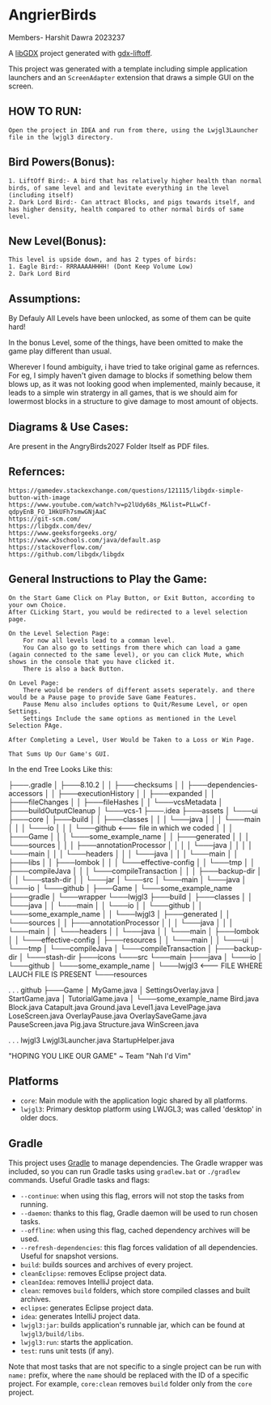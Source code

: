 # AngrierBirds
Members- Harshit Dawra 2023237

A [libGDX](https://libgdx.com/) project generated with [gdx-liftoff](https://github.com/libgdx/gdx-liftoff).

This project was generated with a template including simple application launchers and an `ScreenAdapter` extension that draws a simple GUI on the screen.


## HOW TO RUN: 
    Open the project in IDEA and run from there, using the Lwjgl3Launcher file in the lwjgl3 directory.

## Bird Powers(Bonus):
    1. LiftOff Bird:- A bird that has relatively higher health than normal birds, of same level and and levitate everything in the level (including itself)
    2. Dark Lord Bird:- Can attract Blocks, and pigs towards itself, and has higher density, health compared to other normal birds of same level.

## New Level(Bonus):
    This level is upside down, and has 2 types of birds: 
    1. Eagle Bird:- RRRAAAAHHHH! (Dont Keep Volume Low)
    2. Dark Lord Bird

## Assumptions:
By Defauly All Levels have been unlocked, as some of them can be quite hard! 

In the bonus Level, some of the things, have been omitted to make the game play different than usual.

Wherever I found ambiguity, i have tried to take original game as refernces. For eg, I simply haven't given damage to blocks
 if something below them blows up, as it was not looking good when implemented, mainly because, it leads to a simple win stratergy in all games,
 that is we should aim for lowermost blocks in a structure to give damage to most amount of objects.

## Diagrams & Use Cases:
Are present in the AngryBirds2027 Folder Itself as PDF files.


## Refernces:
    https://gamedev.stackexchange.com/questions/121115/libgdx-simple-button-with-image
    https://www.youtube.com/watch?v=p2lUdy68s_M&list=PLLwCf-qdpyEnB_FO_1HkUFh7smwGNjAaC
    https://git-scm.com/
    https://libgdx.com/dev/
    https://www.geeksforgeeks.org/
    https://www.w3schools.com/java/default.asp
    https://stackoverflow.com/
    https://github.com/libgdx/libgdx 


## General Instructions to Play the Game:
    On the Start Game Click on Play Button, or Exit Button, according to your own Choice.
    After CLicking Start, you would be redirected to a level selection page.

    On the Level Selection Page: 
        For now all levels lead to a comman level.
        You Can also go to settings from there which can load a game (again connected to the same level), or you can click Mute, which shows in the console that you have clicked it.
        There is also a back Button.
    
    On Level Page:
        There would be renders of different assets seperately. and there would be a Pause page to provide Save Game Features.
        Pause Menu also includes options to Quit/Resume Level, or open Settings.
        Settings Include the same options as mentioned in the Level Selection PAge.

    After Completing a Level, User Would be Taken to a Loss or Win Page. 
    
    That Sums Up Our Game's GUI. 

In the end Tree Looks Like this:


├───.gradle
│   ├───8.10.2
│   │   ├───checksums
│   │   ├───dependencies-accessors
│   │   ├───executionHistory
│   │   ├───expanded
│   │   ├───fileChanges
│   │   ├───fileHashes
│   │   └───vcsMetadata
│   ├───buildOutputCleanup
│   └───vcs-1
├───.idea
├───assets
│   └───ui
├───core
│   ├───build
│   │   ├───classes
│   │   │   └───java
│   │   │       └───main
│   │   │           └───io
│   │   │               └───github              <--- file in which we coded
│   │   │                   ├───Game
│   │   │                   └───some_example_name
│   │   ├───generated
│   │   │   └───sources
│   │   │       ├───annotationProcessor
│   │   │       │   └───java
│   │   │       │       └───main
│   │   │       └───headers
│   │   │           └───java
│   │   │               └───main
│   │   ├───libs
│   │   ├───lombok
│   │   │   └───effective-config
│   │   └───tmp
│   │       ├───compileJava
│   │       │   └───compileTransaction
│   │       │       ├───backup-dir
│   │       │       └───stash-dir
│   │       └───jar
│   └───src
│       └───main
│           └───java
│               └───io
│                   └───github
│                       ├───Game
│                       └───some_example_name
├───gradle
│   └───wrapper
└───lwjgl3
    ├───build
    │   ├───classes
    │   │   └───java
    │   │       └───main
    │   │           └───io
    │   │               └───github
    │   │                   └───some_example_name
    │   │                       └───lwjgl3
    │   ├───generated
    │   │   └───sources
    │   │       ├───annotationProcessor
    │   │       │   └───java
    │   │       │       └───main
    │   │       └───headers
    │   │           └───java
    │   │               └───main
    │   ├───lombok
    │   │   └───effective-config
    │   ├───resources
    │   │   └───main
    │   │       └───ui
    │   └───tmp
    │       └───compileJava
    │           └───compileTransaction
    │               ├───backup-dir
    │               └───stash-dir
    ├───icons
    └───src
        └───main
            ├───java
            │   └───io
            │       └───github
            │           └───some_example_name
            │               └───lwjgl3          <--- FILE WHERE LAUCH FILE IS PRESENT 
            └───resources



.
.
.
github
├───Game
│       MyGame.java
│       SettingsOverlay.java
│       StartGame.java
│       TutorialGame.java
│
└───some_example_name
        Bird.java
        Block.java
        Catapult.java
        Ground.java
        Level1.java
        LevelPage.java
        LoseScreen.java
        OverlayPause.java
        OverlaySaveGame.java
        PauseScreen.java
        Pig.java
        Structure.java
        WinScreen.java



.
.
.
lwjgl3
    Lwjgl3Launcher.java
    StartupHelper.java






"HOPING YOU LIKE OUR GAME" ~ Team "Nah I'd Vim"





## Platforms

- `core`: Main module with the application logic shared by all platforms.
- `lwjgl3`: Primary desktop platform using LWJGL3; was called 'desktop' in older docs.

## Gradle

This project uses [Gradle](https://gradle.org/) to manage dependencies.
The Gradle wrapper was included, so you can run Gradle tasks using `gradlew.bat` or `./gradlew` commands.
Useful Gradle tasks and flags:

- `--continue`: when using this flag, errors will not stop the tasks from running.
- `--daemon`: thanks to this flag, Gradle daemon will be used to run chosen tasks.
- `--offline`: when using this flag, cached dependency archives will be used.
- `--refresh-dependencies`: this flag forces validation of all dependencies. Useful for snapshot versions.
- `build`: builds sources and archives of every project.
- `cleanEclipse`: removes Eclipse project data.
- `cleanIdea`: removes IntelliJ project data.
- `clean`: removes `build` folders, which store compiled classes and built archives.
- `eclipse`: generates Eclipse project data.
- `idea`: generates IntelliJ project data.
- `lwjgl3:jar`: builds application's runnable jar, which can be found at `lwjgl3/build/libs`.
- `lwjgl3:run`: starts the application.
- `test`: runs unit tests (if any).

Note that most tasks that are not specific to a single project can be run with `name:` prefix, where the `name` should be replaced with the ID of a specific project.
For example, `core:clean` removes `build` folder only from the `core` project.
